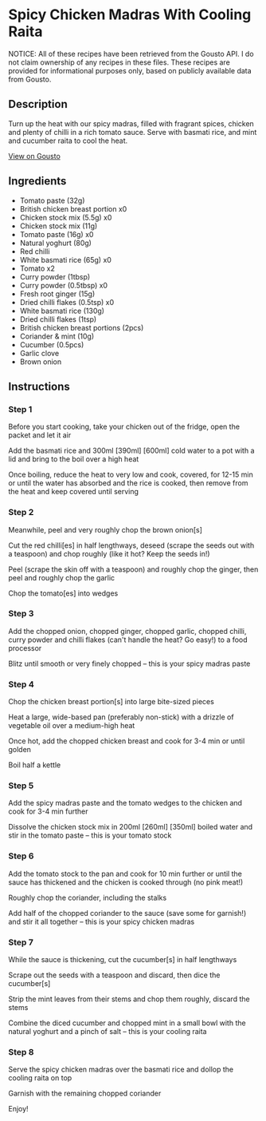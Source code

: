 # Spicy Chicken Madras With Cooling Raita

NOTICE: All of these recipes have been retrieved from the Gousto API. I do not claim ownership of any recipes in these files. These recipes are provided for informational purposes only, based on publicly available data from Gousto.

## Description

Turn up the heat with our spicy madras, filled with fragrant spices, chicken and plenty of chilli in a rich tomato sauce. Serve with basmati rice, and mint and cucumber raita to cool the heat.

[View on Gousto](https://www.gousto.co.uk/recipes/cookbook/hot-chicken-madras-with-cooling-raita)

## Ingredients

- Tomato paste (32g)
- British chicken breast portion x0
- Chicken stock mix (5.5g) x0
- Chicken stock mix (11g)
- Tomato paste (16g) x0
- Natural yoghurt (80g)
- Red chilli
- White basmati rice (65g) x0
- Tomato x2
- Curry powder (1tbsp)
- Curry powder (0.5tbsp) x0
- Fresh root ginger (15g)
- Dried chilli flakes (0.5tsp) x0
- White basmati rice (130g)
- Dried chilli flakes (1tsp)
- British chicken breast portions (2pcs)
- Coriander & mint (10g)
- Cucumber (0.5pcs)
- Garlic clove
- Brown onion

## Instructions


### Step 1

Before you start cooking, take your chicken out of the fridge, open the packet and let it air

Add the basmati rice and 300ml <span class="text-purple">[390ml]</span> <span class="text-danger">[600ml] </span>cold water to a pot with a lid and bring to the boil over a high heat

Once boiling, reduce the heat to very low and cook, covered, for 12-15 min or until the water has absorbed and the rice is cooked, then remove from the heat and keep covered until serving


### Step 2

Meanwhile, peel and very roughly chop the brown onion[s]

Cut the red chilli[es]<span class="text-danger"> </span>in half lengthways, deseed (scrape the seeds out with a teaspoon) and chop roughly (like it hot? Keep the seeds in!)

Peel (scrape the skin off with a teaspoon) and roughly chop the ginger, then peel and roughly chop the garlic

Chop the tomato[es] into wedges


### Step 3

Add the chopped onion, chopped ginger, chopped garlic, chopped chilli, curry powder and chilli flakes (can't handle the heat? Go easy!) to a food processor

Blitz until smooth or very finely chopped – this is your spicy madras paste


### Step 4

Chop the chicken breast portion[s] into large bite-sized pieces

Heat a large, wide-based pan (preferably non-stick) with a drizzle of vegetable oil over a medium-high heat

Once hot, add the chopped chicken breast and cook for 3-4 min or until golden

Boil half a kettle


### Step 5

Add the spicy madras paste and the tomato wedges to the chicken and cook for 3-4 min further

Dissolve the chicken stock mix in 200ml <span class="text-purple">[260ml]</span><span class="text-danger"> [350ml]</span> boiled water and stir in the tomato paste – this is your tomato stock


### Step 6

Add the tomato stock to the pan and cook for 10 min further or until the sauce has thickened and the chicken is cooked through (no pink meat!)

Roughly chop the coriander, including the stalks

Add half of the chopped coriander to the sauce (save some for garnish!) and stir it all together – this is your spicy chicken madras


### Step 7

While the sauce is thickening, cut the cucumber[s] in half lengthways

Scrape out the seeds with a teaspoon and discard, then dice the cucumber[s]

Strip the mint leaves from their stems and chop them roughly, discard the stems

Combine the diced cucumber and chopped mint in a small bowl with the natural yoghurt and a pinch of salt – this is your cooling raita

### Step 8

Serve the spicy chicken madras over the basmati rice and dollop the cooling raita on top

Garnish with the remaining chopped coriander

Enjoy!

